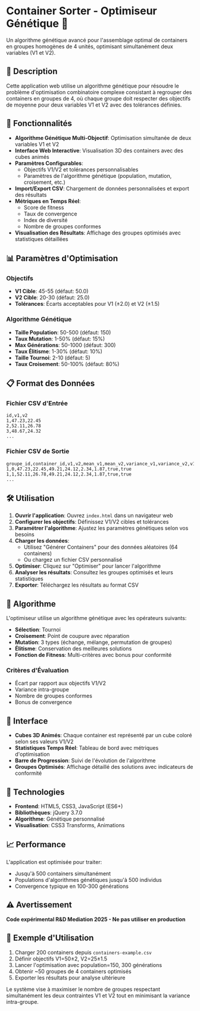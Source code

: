 # Container Sorter - Optimiseur Génétique 🧬

Un algorithme génétique avancé pour l'assemblage optimal de containers en groupes homogènes de 4 unités, optimisant simultanément deux variables (V1 et V2).

## 🎯 Description

Cette application web utilise un algorithme génétique pour résoudre le problème d'optimisation combinatoire complexe consistant à regrouper des containers en groupes de 4, où chaque groupe doit respecter des objectifs de moyenne pour deux variables V1 et V2 avec des tolérances définies.

## 🚀 Fonctionnalités

- **Algorithme Génétique Multi-Objectif**: Optimisation simultanée de deux variables V1 et V2
- **Interface Web Interactive**: Visualisation 3D des containers avec des cubes animés
- **Paramètres Configurables**: 
  - Objectifs V1/V2 et tolérances personnalisables
  - Paramètres de l'algorithme génétique (population, mutation, croisement, etc.)
- **Import/Export CSV**: Chargement de données personnalisées et export des résultats
- **Métriques en Temps Réel**: 
  - Score de fitness
  - Taux de convergence
  - Index de diversité
  - Nombre de groupes conformes
- **Visualisation des Résultats**: Affichage des groupes optimisés avec statistiques détaillées

## 📊 Paramètres d'Optimisation

### Objectifs
- **V1 Cible**: 45-55 (défaut: 50.0)
- **V2 Cible**: 20-30 (défaut: 25.0)
- **Tolérances**: Écarts acceptables pour V1 (±2.0) et V2 (±1.5)

### Algorithme Génétique
- **Taille Population**: 50-500 (défaut: 150)
- **Taux Mutation**: 1-50% (défaut: 15%)
- **Max Générations**: 50-1000 (défaut: 300)
- **Taux Élitisme**: 1-30% (défaut: 10%)
- **Taille Tournoi**: 2-10 (défaut: 5)
- **Taux Croisement**: 50-100% (défaut: 80%)

## 📋 Format des Données

### Fichier CSV d'Entrée
```csv
id,v1,v2
1,47.23,22.45
2,52.11,26.78
3,48.67,24.32
...
```

### Fichier CSV de Sortie
```csv
groupe_id,container_id,v1,v2,mean_v1,mean_v2,variance_v1,variance_v2,v1_conforme,v2_conforme
1,0,47.23,22.45,49.21,24.12,2.34,1.87,true,true
1,1,52.11,26.78,49.21,24.12,2.34,1.87,true,true
...
```

## 🛠️ Utilisation

1. **Ouvrir l'application**: Ouvrez `index.html` dans un navigateur web
2. **Configurer les objectifs**: Définissez V1/V2 cibles et tolérances
3. **Paramétrer l'algorithme**: Ajustez les paramètres génétiques selon vos besoins
4. **Charger les données**: 
   - Utilisez "Générer Containers" pour des données aléatoires (64 containers)
   - Ou chargez un fichier CSV personnalisé
5. **Optimiser**: Cliquez sur "Optimiser" pour lancer l'algorithme
6. **Analyser les résultats**: Consultez les groupes optimisés et leurs statistiques
7. **Exporter**: Téléchargez les résultats au format CSV

## 🧮 Algorithme

L'optimiseur utilise un algorithme génétique avec les opérateurs suivants:

- **Sélection**: Tournoi
- **Croisement**: Point de coupure avec réparation
- **Mutation**: 3 types (échange, mélange, permutation de groupes)
- **Élitisme**: Conservation des meilleures solutions
- **Fonction de Fitness**: Multi-critères avec bonus pour conformité

### Critères d'Évaluation
- Écart par rapport aux objectifs V1/V2
- Variance intra-groupe
- Nombre de groupes conformes
- Bonus de convergence

## 🎨 Interface

- **Cubes 3D Animés**: Chaque container est représenté par un cube coloré selon ses valeurs V1/V2
- **Statistiques Temps Réel**: Tableau de bord avec métriques d'optimisation
- **Barre de Progression**: Suivi de l'évolution de l'algorithme
- **Groupes Optimisés**: Affichage détaillé des solutions avec indicateurs de conformité

## 🔧 Technologies

- **Frontend**: HTML5, CSS3, JavaScript (ES6+)
- **Bibliothèques**: jQuery 3.7.0
- **Algorithme**: Génétique personnalisé
- **Visualisation**: CSS3 Transforms, Animations

## 📈 Performance

L'application est optimisée pour traiter:
- Jusqu'à 500 containers simultanément
- Populations d'algorithmes génétiques jusqu'à 500 individus
- Convergence typique en 100-300 générations

## ⚠️ Avertissement

**Code expérimental R&D Mediation 2025 - Ne pas utiliser en production**

## 📝 Exemple d'Utilisation

1. Charger 200 containers depuis `containers-example.csv`
2. Définir objectifs V1=50±2, V2=25±1.5
3. Lancer l'optimisation avec population=150, 300 générations
4. Obtenir ~50 groupes de 4 containers optimisés
5. Exporter les résultats pour analyse ultérieure

Le système vise à maximiser le nombre de groupes respectant simultanément les deux contraintes V1 et V2 tout en minimisant la variance intra-groupe.